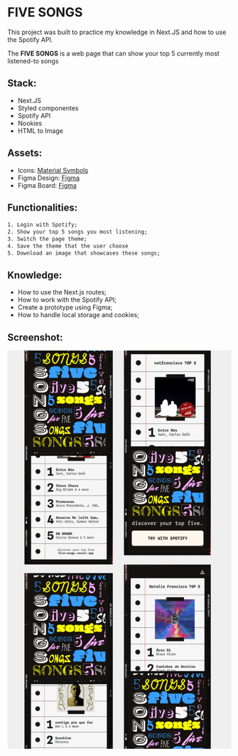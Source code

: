 # **FIVE SONGS**

This project was built to practice my knowledge in Next.JS and how to use the Spotify API.

The **FIVE SONGS** is a web page that can show your top 5 currently most listened-to songs

## **Stack**:
- Next.JS
- Styled componentes
- Spotify API
- Nookies 
- HTML to Image

## **Assets**:
- Icons: [Material Symbols](https://fonts.google.com/icons)
- Figma Design: [Figma](https://www.figma.com/file/aZwWIPJtYUPPxQLINxTm28/FIVE-SONGS?type=design&node-id=0%3A1&mode=design&t=WrGnHwmCyln6VBKK-1)
- Figma Board: [Figma](https://www.figma.com/file/RP3UZuMlqmDm98qggKo4Hp/FIVE-SONGS?type=whiteboard&node-id=0%3A1&t=VWTqgnjlhlKTEnKb-1)

## **Functionalities**:
    1. Login with Spotify;
    2. Show your top 5 songs you most listening;
    3. Switch the page theme;
    4. Save the theme that the user choose
    5. Download an image that showcases these songs;


## **Knowledge**:
- How to use the Next.js routes;
- How to work with the Spotify API;
- Create a prototype using Figma;
- How to handle local storage and cookies;


## **Screenshot**:
![App Screenshot](https://raw.githubusercontent.com/NataliaFrancisca/github-readme-images/main/five-songs-screenshot.png)